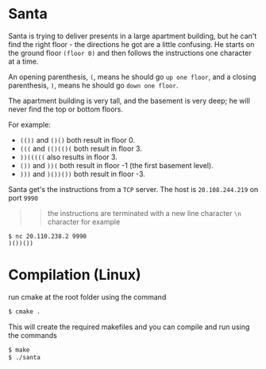# Santa
Santa is trying to deliver presents in a large apartment building, but he can't find the right floor - the directions he got are a little confusing. He starts on the ground floor `(floor 0)` and then follows the instructions one character at a time.

An opening parenthesis, `(`, means he should go `up one floor`, and a closing parenthesis, `)`, means he should go `down one floor`.

The apartment building is very tall, and the basement is very deep; he will never find the top or bottom floors.

For example:

- `(())` and `()()` both result in floor 0.
- `(((` and `(()(()(` both result in floor 3.
- `))(((((` also results in floor 3.
- `())` and `))(` both result in floor -1 (the first basement level).
- `)))` and `)())())` both result in floor -3.

Santa get's the instructions from a `TCP` server. The host is `20.108.244.219` on port `9990`
>> the instructions are terminated with a new line character `\n` character for example

```
$ nc 20.110.238.2 9990
)())())

```

# Compilation (Linux)
run cmake at the root folder using the command
```bash
$ cmake .
```
This will create the required makefiles and you can compile and run using the commands
```bash
$ make
$ ./santa
```